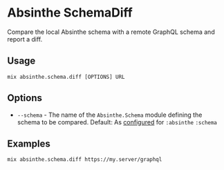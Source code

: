 # Absinthe SchemaDiff

Compare the local Absinthe schema with a remote GraphQL schema and report a diff.

## Usage

    mix absinthe.schema.diff [OPTIONS] URL

## Options

* `--schema` - The name of the `Absinthe.Schema` module defining the schema to be compared.
      Default: As [configured](https://hexdocs.pm/mix/Mix.Config.html) for `:absinthe` `:schema`

## Examples

    mix absinthe.schema.diff https://my.server/graphql
